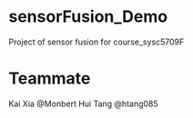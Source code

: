 # sensorFusion_Demo<br>
Project of sensor fusion for course_sysc5709F

# Teammate<br>
Kai Xia   @Monbert
Hui Tang  @htang085

